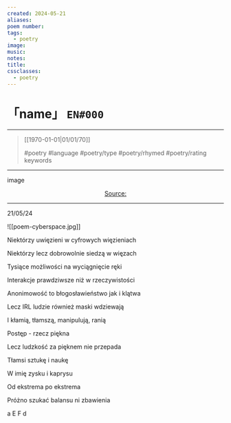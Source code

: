 ```yaml
---
created: 2024-05-21
aliases:
poem number:
tags:
  - poetry
image:
music:
notes:
title:
cssclasses:
  - poetry
---
```

# 「name」 `EN#000`

---

> [[1970-01-01|01/01/70]]
>  
> #poetry
> #language
> #poetry/type
> #poetry/rhymed
> #poetry/rating
> keywords

---

image

<center class="img_caption"><a href="https://" class="source-link">Source: </a></center>

---

21/05/24

![[poem-cyberspace.jpg]]

Niektórzy uwięzieni w cyfrowych więzieniach 

Niektórzy lecz dobrowolnie siedzą w więzach

Tysiące możliwości na wyciągnięcie ręki

Interakcje prawdziwsze niż w rzeczywistości

Anonimowość to błogosławieństwo jak i klątwa 

Lecz IRL ludzie również maski wdziewają

I kłamią, tłamszą, manipulują, ranią

  

Postęp - rzecz piękna 

Lecz ludzkość za pięknem nie przepada

Tłamsi sztukę i naukę

W imię zysku i kaprysu

Od ekstrema po ekstrema

Próżno szukać balansu ni zbawienia

  

a E F d